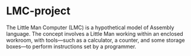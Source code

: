  # LMC-project
The Little Man Computer (LMC) is a hypothetical model of Assembly language. The concept involves a Little Man working within an enclosed workroom, with tools—such as a calculator, a counter, and some storage boxes—to perform instructions set by a programmer.
